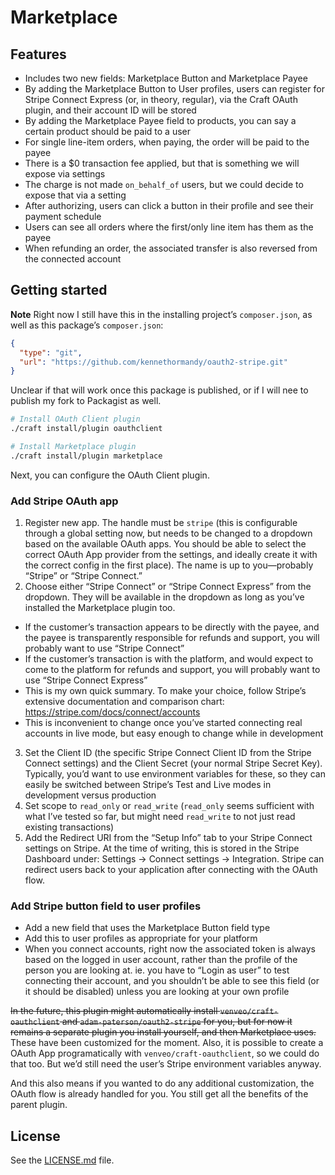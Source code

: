 # Marketplace

## Features

- Includes two new fields: Marketplace Button and Marketplace Payee
- By adding the Marketplace Button to User profiles, users can register for Stripe Connect Express (or, in theory, regular), via the Craft OAuth plugin, and their account ID will be stored
- By adding the Marketplace Payee field to products, you can say a certain product should be paid to a user
- For single line-item orders, when paying, the order will be paid to the payee
- There is a \$0 transaction fee applied, but that is something we will expose via settings
- The charge is not made `on_behalf_of` users, but we could decide to expose that via a setting
- After authorizing, users can click a button in their profile and see their payment schedule
- Users can see all orders where the first/only line item has them as the payee
- When refunding an order, the associated transfer is also reversed from the connected account

## Getting started

**Note** Right now I still have this in the installing project’s `composer.json`, as well as this package’s `composer.json`:

```json
{
  "type": "git",
  "url": "https://github.com/kennethormandy/oauth2-stripe.git"
}
```

Unclear if that will work once this package is published, or if I will nee to publish my fork to Packagist as well.

```sh
# Install OAuth Client plugin
./craft install/plugin oauthclient

# Install Marketplace plugin
./craft install/plugin marketplace
```

Next, you can configure the OAuth Client plugin.

### Add Stripe OAuth app

1. Register new app. The handle must be `stripe` (this is configurable through a global setting now, but needs to be changed to a dropdown based on the available OAuth apps. You should be able to select the correct OAuth App provider from the settings, and ideally create it with the correct config in the first place). The name is up to you—probably “Stripe” or “Stripe Connect.”
2. Choose either “Stripe Connect” or “Stripe Connect Express” from the dropdown. They will be available in the dropdown as long as you’ve installed the Marketplace plugin too.
  - If the customer’s transaction appears to be directly with the payee, and the payee is transparently responsible for refunds and support, you will probably want to use “Stripe Connect”
  - If the customer’s transaction is with the platform, and would expect to come to the platform for refunds and support, you will probably want to use “Stripe Connect Express”
  - This is my own quick summary. To make your choice, follow Stripe’s extensive documentation and comparison chart: https://stripe.com/docs/connect/accounts
  - This is inconvenient to change once you’ve started connecting real accounts in live mode, but easy enough to change while in development
3. Set the Client ID (the specific Stripe Connect Client ID from the Stripe Connect settings) and the Client Secret (your normal Stripe Secret Key). Typically, you’d want to use environment variables for these, so they can easily be switched between Stripe’s Test and Live modes in development versus production
4. Set scope to `read_only` or `read_write` (`read_only` seems sufficient with what I’ve tested so far, but might need `read_write` to not just read existing transactions)
5. Add the Redirect URI from the “Setup Info” tab to your Stripe Connect settings on Stripe. At the time of writing, this is stored in the Stripe Dashboard under: Settings → Connect settings → Integration. Stripe can redirect users back to your application after connecting with the OAuth flow.

### Add Stripe button field to user profiles

- Add a new field that uses the Marketplace Button field type
- Add this to user profiles as appropriate for your platform
- When you connect accounts, right now the associated token is always based on the logged in user account, rather than the profile of the person you are looking at. ie. you have to “Login as user” to test connecting their account, and you shouldn’t be able to see this field (or it should be disabled) unless you are looking at your own profile

~~In the future, this plugin might automatically install `venveo/craft-oauthclient` and `adam-paterson/oauth2-stripe` for you, but for now it remains a separate plugin you install yourself, and then Marketplace uses.~~ These have been customized for the moment. Also, it is possible to create a OAuth App programatically with `venveo/craft-oauthclient`, so we could do that too. But we’d still need the user’s Stripe environment variables anyway.

And this also means if you wanted to do any additional customization, the OAuth flow is already handled for you. You still get all the benefits of the parent plugin.

## License

See the [LICENSE.md](./LICENSE.md) file.
